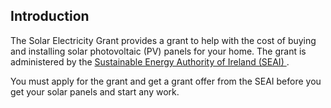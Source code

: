 ##  Introduction

The Solar Electricity Grant provides a grant to help with the cost of buying
and installing solar photovoltaic (PV) panels for your home. The grant is
administered by the [ Sustainable Energy Authority of Ireland (SEAI)
](https://www.seai.ie/) .

You must apply for the grant and get a grant offer from the SEAI before you
get your solar panels and start any work.
